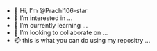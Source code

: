 - 👋 Hi, I’m @Prachi106-star
- 👀 I’m interested in ...
- 🌱 I’m currently learning ...
- 💞️ I’m looking to collaborate on ...
- 📫 this is what you can do using my repositry ...

<!---
I have many repositries . I am learning javascript , maybe there will be some errors in my repositries and you can try removing them I hope it will be fun !!
--->
